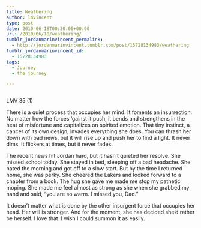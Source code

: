 ```yaml
---
title: Weathering
author: lmvincent
type: post
date: 2010-06-18T00:30:00+00:00
url: /2010/06/18/weathering/
tumblr_jordanmarinvincent_permalink:
  - http://jordanmarinvincent.tumblr.com/post/15728134983/weathering
tumblr_jordanmarinvincent_id:
  - 15728134983
tags:
  - Journey
  - the journey

---
```

<a href="http://www.flickr.com/photos/larryvincent/4710522903/" title="photo sharing" target="_blank" rel="noopener"><img src="http://farm5.static.flickr.com/4031/4710522903_a1dac92d93_m.jpg" alt="" /></a>

LMV 35 (1)

There is a quiet process that occupies her mind. It foments an insurrection. No matter how the forces &lsquo;gainst it push, it bends and strengthens in the heat of misfortune and capitalizes on spirited emotion. That tiny instinct, a cancer of its own design, invades everything she does. You can thrash her down with bad news, but it will rise up and push her to find a light. It never dims. It flickers at times, but it never fades.

The recent news hit Jordan hard, but it hasn&rsquo;t quieted her resolve. She missed school today. She stayed in bed, sleeping off a bad headache. She hated the morning and got off to a slow start. But by the time I returned home, she was perky. She cheered the Lakers and looked forward to a chapter from a book. The hug she gave me made me stop my pathetic moping. She made me feel almost as strong as she when she grabbed my hand and said, &ldquo;you are so warm. I missed you, Dad.&rdquo;

It doesn&rsquo;t matter what is done by the other insurgent force that occupies her head. Her will is stronger. And for the moment, she has decided she&rsquo;d rather be herself. I love that. I wish I could summon it as easily.

<div class="blogger-post-footer">
  <img loading="lazy" width="1" height="1" src="https://blogger.googleusercontent.com/tracker/9039099668816362935-1323258942851835184?l=jordansjourney2.blogspot.com" alt="" />
</div>